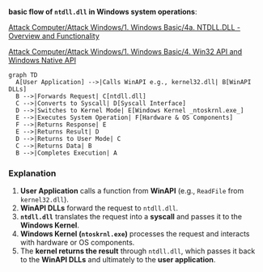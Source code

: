 **basic flow of `ntdll.dll` in Windows system operations**:

[Attack Computer/Attack Windows/1. Windows Basic/4a. NTDLL.DLL - Overview and Functionality](<4a. NTDLL.DLL - Overview and Functionality.md>)

[Attack Computer/Attack Windows/1. Windows Basic/4. Win32 API and Windows Native API](<4. Win32 API and Windows Native API.md>)




```mermaid
graph TD
  A[User Application] -->|Calls WinAPI e.g., kernel32.dll| B[WinAPI DLLs]
  B -->|Forwards Request| C[ntdll.dll]
  C -->|Converts to Syscall| D[Syscall Interface]
  D -->|Switches to Kernel Mode| E[Windows Kernel _ntoskrnl.exe_]
  E -->|Executes System Operation| F[Hardware & OS Components]
  F -->|Returns Response| E
  E -->|Returns Result| D
  D -->|Returns to User Mode| C
  C -->|Returns Data| B
  B -->|Completes Execution| A
```

### **Explanation**
1. **User Application** calls a function from **WinAPI** (e.g., `ReadFile` from `kernel32.dll`).
2. **WinAPI DLLs** forward the request to `ntdll.dll`.
3. **`ntdll.dll`** translates the request into a **syscall** and passes it to the **Windows Kernel**.
4. **Windows Kernel (`ntoskrnl.exe`)** processes the request and interacts with hardware or OS components.
5. The **kernel returns the result** through `ntdll.dll`, which passes it back to the **WinAPI DLLs** and ultimately to the **user application**.


